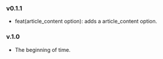 ### v0.1.1

- feat(article_content option): adds a article_content option.

### v.1.0

- The beginning of time.
